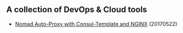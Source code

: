 ## A collection of DevOps & Cloud tools

* [Nomad Auto-Proxy with Consul-Template and NGINX](https://youtu.be/75vF92Vue2U) (20170522)
  
